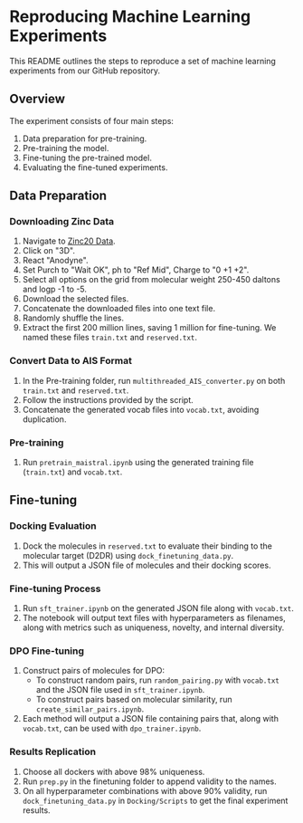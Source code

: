 # Reproducing Machine Learning Experiments

This README outlines the steps to reproduce a set of machine learning experiments from our GitHub repository.

## Overview

The experiment consists of four main steps:
1. Data preparation for pre-training.
2. Pre-training the model.
3. Fine-tuning the pre-trained model.
4. Evaluating the fine-tuned experiments.

## Data Preparation

### Downloading Zinc Data

1. Navigate to [Zinc20 Data](https://zinc20.docking.org/tranches/home/).
2. Click on "3D".
3. React "Anodyne".
4. Set Purch to "Wait OK", ph to "Ref Mid", Charge to "0 +1 +2".
5. Select all options on the grid from molecular weight 250-450 daltons and logp -1 to -5.
6. Download the selected files.
7. Concatenate the downloaded files into one text file.
8. Randomly shuffle the lines.
9. Extract the first 200 million lines, saving 1 million for fine-tuning. We named these files `train.txt` and `reserved.txt`.

### Convert Data to AIS Format

1. In the Pre-training folder, run `multithreaded_AIS_converter.py` on both `train.txt` and `reserved.txt`.
2. Follow the instructions provided by the script.
3. Concatenate the generated vocab files into `vocab.txt`, avoiding duplication.

### Pre-training

1. Run `pretrain_maistral.ipynb` using the generated training file (`train.txt`) and `vocab.txt`.

## Fine-tuning

### Docking Evaluation

1. Dock the molecules in `reserved.txt` to evaluate their binding to the molecular target (D2DR) using `dock_finetuning_data.py`.
2. This will output a JSON file of molecules and their docking scores.

### Fine-tuning Process

1. Run `sft_trainer.ipynb` on the generated JSON file along with `vocab.txt`.
2. The notebook will output text files with hyperparameters as filenames, along with metrics such as uniqueness, novelty, and internal diversity.

### DPO Fine-tuning

1. Construct pairs of molecules for DPO:
   - To construct random pairs, run `random_pairing.py` with `vocab.txt` and the JSON file used in `sft_trainer.ipynb`.
   - To construct pairs based on molecular similarity, run `create_similar_pairs.ipynb`.
2. Each method will output a JSON file containing pairs that, along with `vocab.txt`, can be used with `dpo_trainer.ipynb`.

### Results Replication

1. Choose all dockers with above 98% uniqueness.
2. Run `prep.py` in the finetuning folder to append validity to the names.
3. On all hyperparameter combinations with above 90% validity, run `dock_finetuning_data.py` in `Docking/Scripts` to get the final experiment results.

